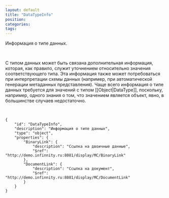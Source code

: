 ```yaml
---
layout: default
title: "DataTypeInfo"
position: 
categories: 
tags: 
---
```


Информация о типе данных.

 

С типом данных может быть связана дополнительная информация, которая, как правило, служит уточнением относительно значения соответствующего типа. Эта информация также может потребоваться при интерпретации схемы данных (например, при автоматической генерации метаданных представления). Чаще всего информация о типе данных требуется для значений с типом [[Object|DataType]], поскольку, например, одного знания о том, что значением является объект, явно, в большинстве случаев недостаточно.

  

```
{
	"id": "DataTypeInfo",
	"description": "Информация о типе данных",
	"type": "object",
	"properties": {
		"BinaryLink": {
			"description": "Ссылка на двоичные данные",
			"$ref": "http://demo.infinnity.ru:8081/display/MC/BinaryLink"
		},
		"DocumentLink": {
			"description": "Ссылка на документ",
			"$ref": "http://demo.infinnity.ru:8081/display/MC/DocumentLink"
		}
	}
}
```

 

 

